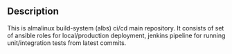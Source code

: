 ## Description

This is almalinux build-system (albs) ci/cd main repository. It consists of set of ansible roles for local/production deployment, jenkins pipeline for running unit/integration tests from latest commits.